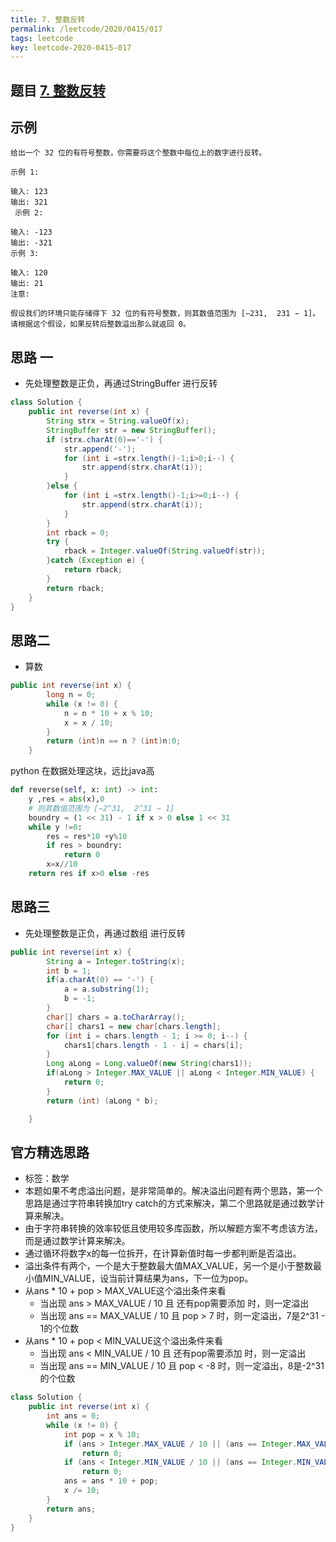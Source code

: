 ```yaml
---
title: 7. 整数反转
permalink: /leetcode/2020/0415/017
tags: leetcode
key: leetcode-2020-0415-017
---
```


## 题目 [7. 整数反转](https://leetcode-cn.com/problems/reverse-integer/)


## 示例
```
给出一个 32 位的有符号整数，你需要将这个整数中每位上的数字进行反转。

示例 1:

输入: 123
输出: 321
 示例 2:

输入: -123
输出: -321
示例 3:

输入: 120
输出: 21
注意:

假设我们的环境只能存储得下 32 位的有符号整数，则其数值范围为 [−231,  231 − 1]。请根据这个假设，如果反转后整数溢出那么就返回 0。
```

## 思路 一
- 先处理整数是正负，再通过StringBuffer 进行反转

```java
class Solution {
    public int reverse(int x) {
        String strx = String.valueOf(x);
        StringBuffer str = new StringBuffer();
        if (strx.charAt(0)=='-') {
            str.append('-');
            for (int i =strx.length()-1;i>0;i--) {
                str.append(strx.charAt(i));
            }
        }else {
            for (int i =strx.length()-1;i>=0;i--) {
                str.append(strx.charAt(i));
            }
        }
        int rback = 0;
        try {
            rback = Integer.valueOf(String.valueOf(str));
        }catch (Exception e) {
            return rback;
        }
        return rback;
    }
}
```

## 思路二
- 算数

```java
public int reverse(int x) {
        long n = 0;
        while (x != 0) {
            n = n * 10 + x % 10;
            x = x / 10;
        }
        return (int)n == n ? (int)n:0;
    }
```

python 在数据处理这块，远比java高
```python
def reverse(self, x: int) -> int:
    y ,res = abs(x),0
    # 则其数值范围为 [−2^31,  2^31 − 1]
    boundry = (1 << 31) - 1 if x > 0 else 1 << 31
    while y !=0:
        res = res*10 +y%10
        if res > boundry:
            return 0
        x=x//10
    return res if x>0 else -res
```



## 思路三
- 先处理整数是正负，再通过数组 进行反转

```java
public int reverse(int x) {
        String a = Integer.toString(x);
        int b = 1;
        if(a.charAt(0) == '-') {
            a = a.substring(1);
            b = -1;
        }
        char[] chars = a.toCharArray();
        char[] chars1 = new char[chars.length];
        for (int i = chars.length - 1; i >= 0; i--) {
            chars1[chars.length - 1 - i] = chars[i];
        }
        Long aLong = Long.valueOf(new String(chars1));
        if(aLong > Integer.MAX_VALUE || aLong < Integer.MIN_VALUE) {
            return 0;
        }
        return (int) (aLong * b);

    }
```

## 官方精选思路
- 标签：数学
- 本题如果不考虑溢出问题，是非常简单的。解决溢出问题有两个思路，第一个思路是通过字符串转换加try catch的方式来解决，第二个思路就是通过数学计算来解决。
- 由于字符串转换的效率较低且使用较多库函数，所以解题方案不考虑该方法，而是通过数学计算来解决。
- 通过循环将数字x的每一位拆开，在计算新值时每一步都判断是否溢出。
- 溢出条件有两个，一个是大于整数最大值MAX_VALUE，另一个是小于整数最小值MIN_VALUE，设当前计算结果为ans，下一位为pop。
- 从ans * 10 + pop > MAX_VALUE这个溢出条件来看
   - 当出现 ans > MAX_VALUE / 10 且 还有pop需要添加 时，则一定溢出   
   - 当出现 ans == MAX_VALUE / 10 且 pop > 7 时，则一定溢出，7是2^31 - 1的个位数
- 从ans * 10 + pop < MIN_VALUE这个溢出条件来看
   - 当出现 ans < MIN_VALUE / 10 且 还有pop需要添加 时，则一定溢出    
   - 当出现 ans == MIN_VALUE / 10 且 pop < -8 时，则一定溢出，8是-2^31的个位数

```java
class Solution {
    public int reverse(int x) {
        int ans = 0;
        while (x != 0) {
            int pop = x % 10;
            if (ans > Integer.MAX_VALUE / 10 || (ans == Integer.MAX_VALUE / 10 && pop > 7))
                return 0;
            if (ans < Integer.MIN_VALUE / 10 || (ans == Integer.MIN_VALUE / 10 && pop < -8))
                return 0;
            ans = ans * 10 + pop;
            x /= 10;
        }
        return ans;
    }
}
```
